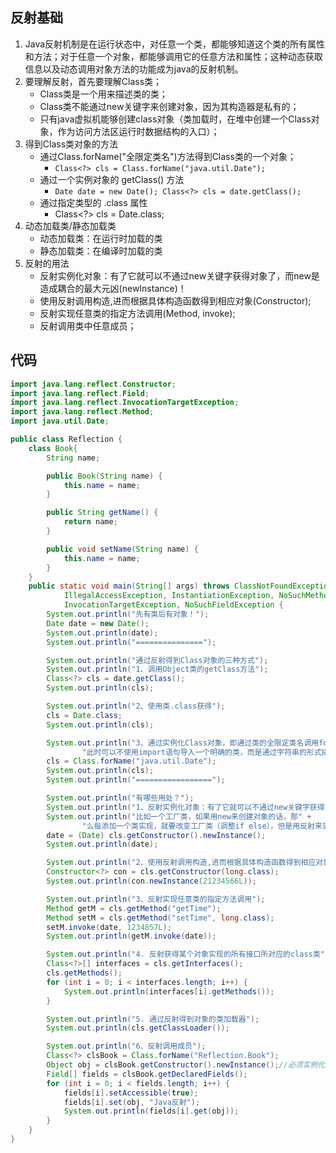 ## 反射基础
1. Java反射机制是在运行状态中，对任意一个类，都能够知道这个类的所有属性和方法；对于任意一个对象，都能够调用它的任意方法和属性；这种动态获取信息以及动态调用对象方法的功能成为java的反射机制。
2. 要理解反射，首先要理解Class类；
	- Class类是一个用来描述类的类；
	- Class类不能通过new关键字来创建对象，因为其构造器是私有的；
	- 只有java虚拟机能够创建class对象（类加载时，在堆中创建一个Class对象，作为访问方法区运行时数据结构的入口）；
3. 得到Class类对象的方法 
	- 通过Class.forName("全限定类名")方法得到Class类的一个对象；
		- `Class<?> cls = Class.forName("java.util.Date");`
	- 通过一个实例对象的 getClass() 方法 
		- `Date date = new Date(); Class<?> cls = date.getClass();`
	- 通过指定类型的 .class 属性
		- Class<?> cls = Date.class;
4. 动态加载类/静态加载类 
	- 动态加载类：在运行时加载的类
	- 静态加载类：在编译时加载的类
5. 反射的用法
	- 反射实例化对象：有了它就可以不通过new关键字获得对象了，而new是造成耦合的最大元凶(newInstance)！
	- 使用反射调用构造,进而根据具体构造函数得到相应对象(Constructor);
	- 反射实现任意类的指定方法调用(Method, invoke);
	- 反射调用类中任意成员；
## 代码
```java
import java.lang.reflect.Constructor;
import java.lang.reflect.Field;
import java.lang.reflect.InvocationTargetException;
import java.lang.reflect.Method;
import java.util.Date;

public class Reflection {
    class Book{
        String name;

        public Book(String name) {
            this.name = name;
        }

        public String getName() {
            return name;
        }

        public void setName(String name) {
            this.name = name;
        }
    }
    public static void main(String[] args) throws ClassNotFoundException,
            IllegalAccessException, InstantiationException, NoSuchMethodException,
            InvocationTargetException, NoSuchFieldException {
        System.out.println("先有类后有对象！");
        Date date = new Date();
        System.out.println(date);
        System.out.println("===============");

        System.out.println("通过反射得到Class对象的三种方式");
        System.out.println("1、调用Object类的getClass方法");
        Class<?> cls = date.getClass();
        System.out.println(cls);

        System.out.println("2、使用类.class获得");
        cls = Date.class;
        System.out.println(cls);

        System.out.println("3、通过实例化Class对象，即通过类的全限定类名调用forName，" +
                "此时可以不使用import语句导入一个明确的类，而是通过字符串的形式描述。");
        cls = Class.forName("java.util.Date");
        System.out.println(cls);
        System.out.println("=================");

        System.out.println("有哪些用处？");
        System.out.println("1、反射实例化对象：有了它就可以不通过new关键字获得对象了，而new是造成耦合的最大元凶！");
        System.out.println("比如一个工厂类，如果用new来创建对象的话，那" +
                "么每添加一个类实现，就要改变工厂类（调整if else），但是用反射来实现就不需要调整");
        date = (Date) cls.getConstructor().newInstance();
        System.out.println(date);

        System.out.println("2、使用反射调用构造,进而根据具体构造函数得到相应对象");
        Constructor<?> con = cls.getConstructor(long.class);
        System.out.println(con.newInstance(21234566L));

        System.out.println("3、反射实现任意类的指定方法调用");
        Method getM = cls.getMethod("getTime");
        Method setM = cls.getMethod("setTime", long.class);
        setM.invoke(date, 1234857L);
        System.out.println(getM.invoke(date));

        System.out.println("4. 反射获得某个对象实现的所有接口所对应的class类");
        Class<?>[] interfaces = cls.getInterfaces();
        cls.getMethods();
        for (int i = 0; i < interfaces.length; i++) {
            System.out.println(interfaces[i].getMethods());
        }

        System.out.println("5. 通过反射得到对象的类加载器");
        System.out.println(cls.getClassLoader());

        System.out.println("6、反射调用成员");
        Class<?> clsBook = Class.forName("Reflection.Book");
        Object obj = clsBook.getConstructor().newInstance();//必须实例化对象！
        Field[] fields = clsBook.getDeclaredFields();
        for (int i = 0; i < fields.length; i++) {
            fields[i].setAccessible(true);
            fields[i].set(obj, "Java反射");
            System.out.println(fields[i].get(obj));
        }
    }
}
```

